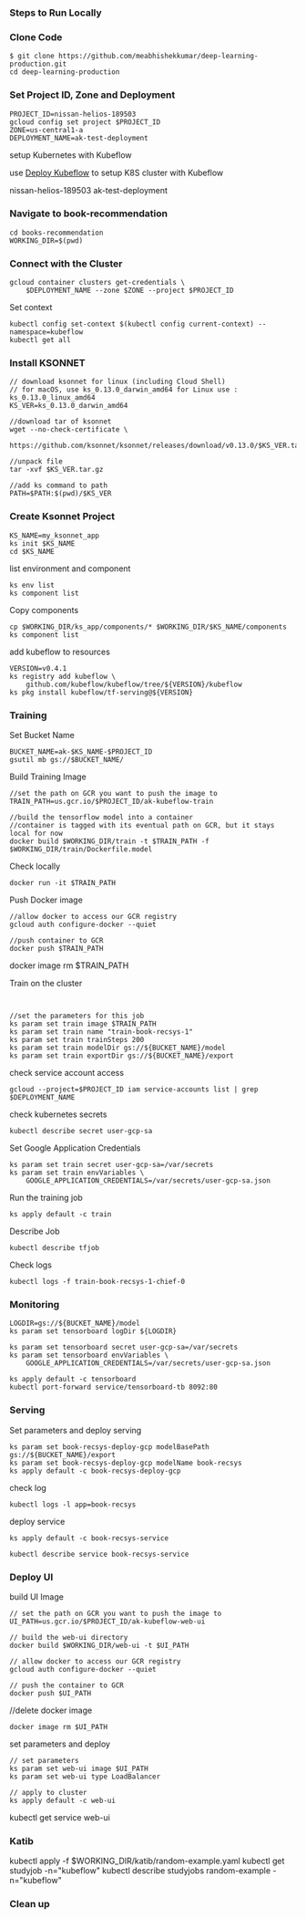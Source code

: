 
### Steps to Run Locally

### Clone Code 

```
$ git clone https://github.com/meabhishekkumar/deep-learning-production.git
cd deep-learning-production

```


### Set Project ID, Zone and Deployment

```
PROJECT_ID=nissan-helios-189503
gcloud config set project $PROJECT_ID
ZONE=us-central1-a
DEPLOYMENT_NAME=ak-test-deployment
```

setup Kubernetes with Kubeflow

use [Deploy Kubeflow](https://deploy.kubeflow.cloud/#/deploy) to setup K8S cluster with Kubeflow

nissan-helios-189503
ak-test-deployment

### Navigate to book-recommendation

```
cd books-recommendation
WORKING_DIR=$(pwd)
```

### Connect with the Cluster

```
gcloud container clusters get-credentials \
    $DEPLOYMENT_NAME --zone $ZONE --project $PROJECT_ID
```

Set context

```
kubectl config set-context $(kubectl config current-context) --namespace=kubeflow
kubectl get all
```


### Install KSONNET

```
// download ksonnet for linux (including Cloud Shell)
// for macOS, use ks_0.13.0_darwin_amd64 for Linux use : ks_0.13.0_linux_amd64
KS_VER=ks_0.13.0_darwin_amd64

//download tar of ksonnet
wget --no-check-certificate \
    https://github.com/ksonnet/ksonnet/releases/download/v0.13.0/$KS_VER.tar.gz

//unpack file
tar -xvf $KS_VER.tar.gz

//add ks command to path
PATH=$PATH:$(pwd)/$KS_VER
```

### Create Ksonnet Project 

```
KS_NAME=my_ksonnet_app
ks init $KS_NAME
cd $KS_NAME
```

list environment and component 

```
ks env list
ks component list
```
Copy components 

```
cp $WORKING_DIR/ks_app/components/* $WORKING_DIR/$KS_NAME/components
ks component list
```

add kubeflow to resources 
```
VERSION=v0.4.1
ks registry add kubeflow \
    github.com/kubeflow/kubeflow/tree/${VERSION}/kubeflow
ks pkg install kubeflow/tf-serving@${VERSION}
```

### Training 

Set Bucket Name 

```
BUCKET_NAME=ak-$KS_NAME-$PROJECT_ID
gsutil mb gs://$BUCKET_NAME/
```
Build Training Image 


```
//set the path on GCR you want to push the image to
TRAIN_PATH=us.gcr.io/$PROJECT_ID/ak-kubeflow-train

//build the tensorflow model into a container
//container is tagged with its eventual path on GCR, but it stays local for now
docker build $WORKING_DIR/train -t $TRAIN_PATH -f $WORKING_DIR/train/Dockerfile.model
```
Check locally

```
docker run -it $TRAIN_PATH
```

Push Docker image

```
//allow docker to access our GCR registry
gcloud auth configure-docker --quiet

//push container to GCR
docker push $TRAIN_PATH
```


docker image rm $TRAIN_PATH



Train on the cluster

```


//set the parameters for this job
ks param set train image $TRAIN_PATH
ks param set train name "train-book-recsys-1"
ks param set train trainSteps 200
ks param set train modelDir gs://${BUCKET_NAME}/model
ks param set train exportDir gs://${BUCKET_NAME}/export

```

check service account access 
```
gcloud --project=$PROJECT_ID iam service-accounts list | grep $DEPLOYMENT_NAME
```

check kubernetes secrets

```
kubectl describe secret user-gcp-sa
```

Set Google Application Credentials 

```
ks param set train secret user-gcp-sa=/var/secrets
ks param set train envVariables \
    GOOGLE_APPLICATION_CREDENTIALS=/var/secrets/user-gcp-sa.json
```

Run the training job

```
ks apply default -c train
```

Describe Job

```
kubectl describe tfjob
```

Check logs 
```
kubectl logs -f train-book-recsys-1-chief-0
```
### Monitoring

```
LOGDIR=gs://${BUCKET_NAME}/model
ks param set tensorboard logDir ${LOGDIR}

ks param set tensorboard secret user-gcp-sa=/var/secrets
ks param set tensorboard envVariables \
    GOOGLE_APPLICATION_CREDENTIALS=/var/secrets/user-gcp-sa.json

ks apply default -c tensorboard
kubectl port-forward service/tensorboard-tb 8092:80

```

### Serving

Set parameters and deploy serving

```
ks param set book-recsys-deploy-gcp modelBasePath gs://${BUCKET_NAME}/export
ks param set book-recsys-deploy-gcp modelName book-recsys
ks apply default -c book-recsys-deploy-gcp
```

check log
```
kubectl logs -l app=book-recsys
```

deploy service

```
ks apply default -c book-recsys-service
```

```
kubectl describe service book-recsys-service
```

### Deploy UI

build UI Image 

```
// set the path on GCR you want to push the image to
UI_PATH=us.gcr.io/$PROJECT_ID/ak-kubeflow-web-ui

// build the web-ui directory
docker build $WORKING_DIR/web-ui -t $UI_PATH

// allow docker to access our GCR registry
gcloud auth configure-docker --quiet

// push the container to GCR
docker push $UI_PATH
```

//delete docker image
```
docker image rm $UI_PATH
```

set parameters and deploy

```
// set parameters
ks param set web-ui image $UI_PATH
ks param set web-ui type LoadBalancer

// apply to cluster
ks apply default -c web-ui
```

kubectl get service web-ui


### Katib 
kubectl apply -f $WORKING_DIR/katib/random-example.yaml
kubectl get studyjob -n="kubeflow"
kubectl describe studyjobs random-example -n="kubeflow"


### Clean up 